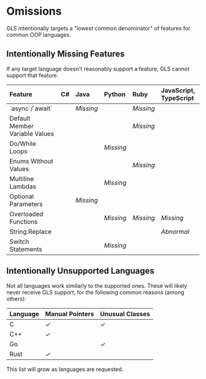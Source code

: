 # Omissions

GLS intentionally targets a "lowest common denominator" of features for common OOP languages.

## Intentionally Missing Features

If any target language doesn't reasonably support a feature, GLS cannot support that feature.

| Feature | C\# | Java | Python | Ruby | JavaScript, TypeScript |
| :--- | :--- | :--- | :--- | :--- | :--- |
| \`async\`/\`await\` |  | _Missing_ |  | _Missing_ |  |
| Default Member Variable Values |  |  |  | _Missing_ |  |
| Do/While Loops |  |  | _Missing_ |  |  |
| Enums Without Values |  |  |  | _Missing_ |  |
| Multiline Lambdas |  |  | _Missing_ |  |  |
| Optional Parameters |  | _Missing_ |  |  |  |
| Overloaded Functions |  |  | _Missing_ | _Missing_ | _Missing_ |
| String.Replace |  |  |  |  | _Abnormal_ |
| Switch Statements |  |  | _Missing_ |  |  |

## Intentionally Unsupported Languages

Not all languages work similarly to the supported ones. These will likely never receive GLS support, for the following common reasons \(among others\):

| Language | Manual Pointers | Unusual Classes |
| :--- | :--- | :--- |
| C | ✓ | ✓ |
| C++ | ✓ |  |
| Go |  | ✓ |
| Rust | ✓ |  |

This list will grow as languages are requested.

